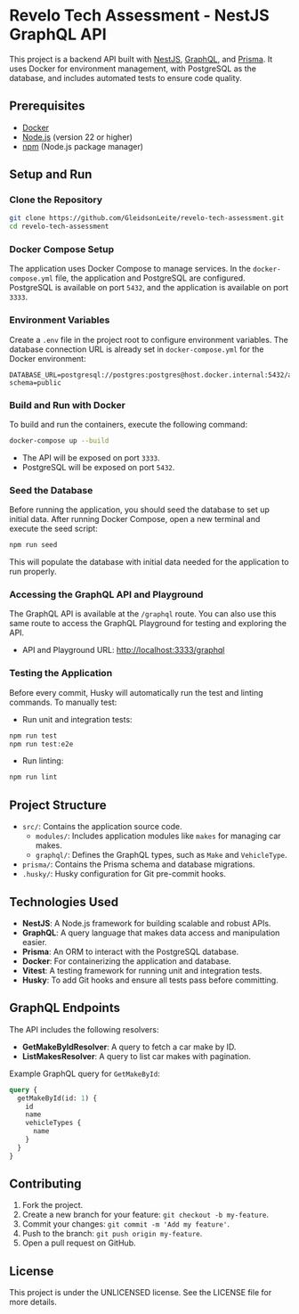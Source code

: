 # Revelo Tech Assessment - NestJS GraphQL API

This project is a backend API built with [NestJS](https://nestjs.com/), [GraphQL](https://graphql.org/), and [Prisma](https://www.prisma.io/). It uses Docker for environment management, with PostgreSQL as the database, and includes automated tests to ensure code quality.

## Prerequisites

- [Docker](https://www.docker.com/get-started)
- [Node.js](https://nodejs.org/en/download/) (version 22 or higher)
- [npm](https://www.npmjs.com/get-npm) (Node.js package manager)

## Setup and Run

### Clone the Repository

```bash
git clone https://github.com/GleidsonLeite/revelo-tech-assessment.git
cd revelo-tech-assessment
```

### Docker Compose Setup

The application uses Docker Compose to manage services. In the `docker-compose.yml` file, the application and PostgreSQL are configured. PostgreSQL is available on port `5432`, and the application is available on port `3333`.

### Environment Variables

Create a `.env` file in the project root to configure environment variables. The database connection URL is already set in `docker-compose.yml` for the Docker environment:

```env
DATABASE_URL=postgresql://postgres:postgres@host.docker.internal:5432/app?schema=public
```

### Build and Run with Docker

To build and run the containers, execute the following command:

```bash
docker-compose up --build
```

- The API will be exposed on port `3333`.
- PostgreSQL will be exposed on port `5432`.

### Seed the Database

Before running the application, you should seed the database to set up initial data. After running Docker Compose, open a new terminal and execute the seed script:

```bash
npm run seed
```

This will populate the database with initial data needed for the application to run properly.

### Accessing the GraphQL API and Playground

The GraphQL API is available at the `/graphql` route. You can also use this same route to access the GraphQL Playground for testing and exploring the API.

- API and Playground URL: [http://localhost:3333/graphql](http://localhost:3333/graphql)

### Testing the Application

Before every commit, Husky will automatically run the test and linting commands. To manually test:

- Run unit and integration tests:

```bash
npm run test
npm run test:e2e
```

- Run linting:

```bash
npm run lint
```

## Project Structure

- `src/`: Contains the application source code.
  - `modules/`: Includes application modules like `makes` for managing car makes.
  - `graphql/`: Defines the GraphQL types, such as `Make` and `VehicleType`.
- `prisma/`: Contains the Prisma schema and database migrations.
- `.husky/`: Husky configuration for Git pre-commit hooks.

## Technologies Used

- **NestJS**: A Node.js framework for building scalable and robust APIs.
- **GraphQL**: A query language that makes data access and manipulation easier.
- **Prisma**: An ORM to interact with the PostgreSQL database.
- **Docker**: For containerizing the application and database.
- **Vitest**: A testing framework for running unit and integration tests.
- **Husky**: To add Git hooks and ensure all tests pass before committing.

## GraphQL Endpoints

The API includes the following resolvers:

- **GetMakeByIdResolver**: A query to fetch a car make by ID.
- **ListMakesResolver**: A query to list car makes with pagination.

Example GraphQL query for `GetMakeById`:

```graphql
query {
  getMakeById(id: 1) {
    id
    name
    vehicleTypes {
      name
    }
  }
}
```

## Contributing

1. Fork the project.
2. Create a new branch for your feature: `git checkout -b my-feature`.
3. Commit your changes: `git commit -m 'Add my feature'`.
4. Push to the branch: `git push origin my-feature`.
5. Open a pull request on GitHub.

## License

This project is under the UNLICENSED license. See the LICENSE file for more details.